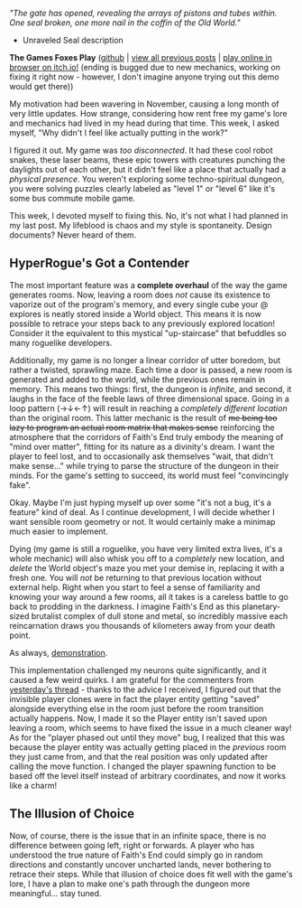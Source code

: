 *"The gate has opened, revealing the arrays of pistons and tubes within. One seal broken, one more nail in the coffin of the Old World."*

- Unraveled Seal description

**The Games Foxes Play** ([github](https://github.com/Oneirical/The-Games-Foxes-Play) | [view all previous posts](https://github.com/Oneirical/The-Games-Foxes-Play/tree/main/design/Development%20Logs) | [play online in browser on itch.io!](https://oneirical.itch.io/tgfp) (ending is bugged due to new mechanics, working on fixing it right now - however, I don't imagine anyone trying out this demo would get there)) 

My motivation had been wavering in November, causing a long month of very little updates. How strange, considering how rent free my game's lore and mechanics had lived in my head during that time. This week, I asked myself, "Why didn't I feel like actually putting in the work?"

I figured it out. My game was *too disconnected*. It had these cool robot snakes, these laser beams, these epic towers with creatures punching the daylights out of each other, but it didn't feel like a place that actually had a *physical presence*. You weren't exploring some techno-spiritual dungeon, you were solving puzzles clearly labeled as "level 1" or "level 6" like it's some bus commute mobile game.

This week, I devoted myself to fixing this. No, it's not what I had planned in my last post. My lifeblood is chaos and my style is spontaneity. Design documents? Never heard of them.

## HyperRogue's Got a Contender

The most important feature was a **complete overhaul** of the way the game generates rooms. Now, leaving a room does *not* cause its existence to vaporize out of the program's memory, and every single cube your @ explores is neatly stored inside a World object. This means it is now possible to retrace your steps back to any previously explored location! Consider it the equivalent to this mystical "up-staircase" that befuddles so many roguelike developers.

Additionally, my game is no longer a linear corridor of utter boredom, but rather a twisted, sprawling maze. Each time a door is passed, a new room is generated and added to the world, while the previous ones remain in memory. This means two things: first, the dungeon is *infinite*, and second, it laughs in the face of the feeble laws of three dimensional space. Going in a loop pattern (→↓←↑) will result in reaching a *completely different location* than the original room. This latter mechanic is the result of ~~me being too lazy to program an actual room matrix that makes sense~~ reinforcing the atmosphere that the corridors of Faith's End truly embody the meaning of "mind over matter", fitting for its nature as a divinity's dream. I want the player to feel lost, and to occasionally ask themselves "wait, that didn't make sense..." while trying to parse the structure of the dungeon in their minds. For the game's setting to succeed, its world must feel "convincingly fake".

Okay. Maybe I'm just hyping myself up over some "it's not a bug, it's a feature" kind of deal. As I continue development, I will decide whether I want sensible room geometry or not. It would certainly make a minimap much easier to implement.

Dying (my game is still a roguelike, you have very limited extra lives, it's a whole mechanic) will also whisk you off to a *completely* new location, and *delete* the World object's maze you met your demise in, replacing it with a fresh one. You will *not* be returning to that previous location without external help. Right when you start to feel a sense of familiarity and knowing your way around a few rooms, all it takes is a careless battle to go back to prodding in the darkness. I imagine Faith's End as this planetary-sized brutalist complex of dull stone and metal, so incredibly massive each reincarnation draws you thousands of kilometers away from your death point.

As always, [demonstration](https://youtu.be/p6wzGk3m7tg).

This implementation challenged my neurons quite significantly, and it caused a few weird quirks. I am grateful for the commenters from [yesterday's thread](https://www.reddit.com/r/roguelikedev/comments/zsn3fw/what_are_some_of_your_most_cursed_examples_of/) - thanks to the advice I received, I figured out that the invisible player clones were in fact the player entity getting "saved" alongside everything else in the room just before the room transition actually happens. Now, I made it so the Player entity isn't saved upon leaving a room, which seems to have fixed the issue in a much cleaner way! As for the "player phased out until they move" bug, I realized that this was because the player entity was actually getting placed in the *previous* room they just came from, and that the real position was only updated after calling the move function. I changed the player spawning function to be based off the level itself instead of arbitrary coordinates, and now it works like a charm!

## The Illusion of Choice

Now, of course, there is the issue that in an infinite space, there is no difference between going left, right or forwards. A player who has understood the true nature of Faith's End could simply go in random directions and constantly uncover uncharted lands, never bothering to retrace their steps. While that illusion of choice does fit well with the game's lore, I have a plan to make one's path through the dungeon more meaningful... stay tuned.